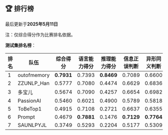 
<br/>

## 🏆 排行榜

<p class="text-center">最后更新于<strong>2025年5月11日</strong></p>

<p>注：仅综合得分作为比赛排名依据。</p>

**测试集排名榜**：

| 排名 | 队伍     | 综合得分  | 语言能力得分  | 推理能力得分  | 信息正误判断 | 异形同义判断 | 参照实体判断 | 中文方位推理 | 英文方位推理 |
| ---- | -------- | ------ | ------ | ------ | ------- | ------- | ------- | ------- | ------- |
| 1    | outofmemory | **0.7931** | 0.7393 | **0.8469** | 0.7089 | 0.6600 | 0.8491 | **0.8686** | **0.8251** |
| 2    | ZZUNLP_Han | 0.5777 | 0.7080 | 0.4474 | 0.6629 | 0.6836 | 0.7777 | 0.4446 | 0.4503 |
| 3    | 多宝儿 | 0.5674 | 0.7090 | 0.4257 | 0.6654 | 0.6982 | 0.7635 | 0.4271 | 0.4243 |
| 4    | PassionAI | 0.5460 | 0.6021 | 0.4900 | 0.5789 | 0.5818 | 0.6455 | 0.4820 | 0.4980 |
| 5    | ToBeTop1 | 0.4915 | 0.7108 | 0.2721 | 0.6637 | 0.6355 | 0.8332 | 0.2957 | 0.2486 |
| 6    | Prompt | 0.4679 | **0.7881** | 0.1476 | **0.7129** | **0.7764** | **0.8752** | 0.1980 | 0.0971 |
| 7    | SAUNLPYJL | 0.3749 | 0.5293 | 0.2204 | 0.5177 | 0.5309 | 0.5394 | 0.2151 | 0.2257 |

<br/>
